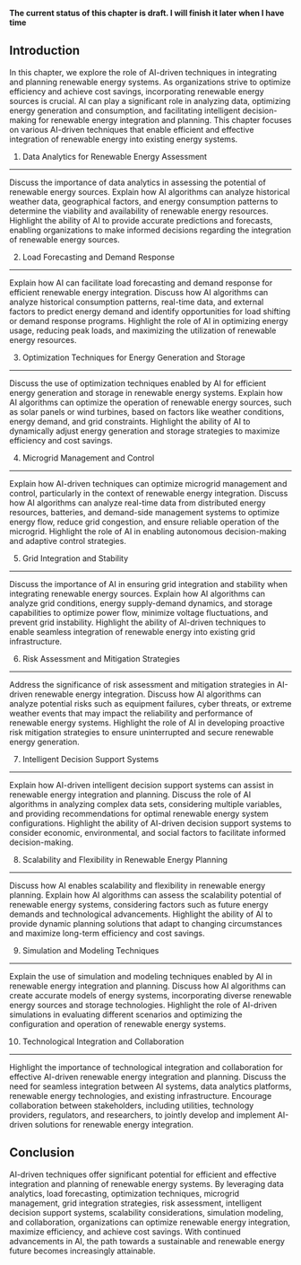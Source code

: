 **The current status of this chapter is draft. I will finish it later when I have time**

Introduction
------------

In this chapter, we explore the role of AI-driven techniques in integrating and planning renewable energy systems. As organizations strive to optimize efficiency and achieve cost savings, incorporating renewable energy sources is crucial. AI can play a significant role in analyzing data, optimizing energy generation and consumption, and facilitating intelligent decision-making for renewable energy integration and planning. This chapter focuses on various AI-driven techniques that enable efficient and effective integration of renewable energy into existing energy systems.

1. Data Analytics for Renewable Energy Assessment
-------------------------------------------------

Discuss the importance of data analytics in assessing the potential of renewable energy sources. Explain how AI algorithms can analyze historical weather data, geographical factors, and energy consumption patterns to determine the viability and availability of renewable energy resources. Highlight the ability of AI to provide accurate predictions and forecasts, enabling organizations to make informed decisions regarding the integration of renewable energy sources.

2. Load Forecasting and Demand Response
---------------------------------------

Explain how AI can facilitate load forecasting and demand response for efficient renewable energy integration. Discuss how AI algorithms can analyze historical consumption patterns, real-time data, and external factors to predict energy demand and identify opportunities for load shifting or demand response programs. Highlight the role of AI in optimizing energy usage, reducing peak loads, and maximizing the utilization of renewable energy resources.

3. Optimization Techniques for Energy Generation and Storage
------------------------------------------------------------

Discuss the use of optimization techniques enabled by AI for efficient energy generation and storage in renewable energy systems. Explain how AI algorithms can optimize the operation of renewable energy sources, such as solar panels or wind turbines, based on factors like weather conditions, energy demand, and grid constraints. Highlight the ability of AI to dynamically adjust energy generation and storage strategies to maximize efficiency and cost savings.

4. Microgrid Management and Control
-----------------------------------

Explain how AI-driven techniques can optimize microgrid management and control, particularly in the context of renewable energy integration. Discuss how AI algorithms can analyze real-time data from distributed energy resources, batteries, and demand-side management systems to optimize energy flow, reduce grid congestion, and ensure reliable operation of the microgrid. Highlight the role of AI in enabling autonomous decision-making and adaptive control strategies.

5. Grid Integration and Stability
---------------------------------

Discuss the importance of AI in ensuring grid integration and stability when integrating renewable energy sources. Explain how AI algorithms can analyze grid conditions, energy supply-demand dynamics, and storage capabilities to optimize power flow, minimize voltage fluctuations, and prevent grid instability. Highlight the ability of AI-driven techniques to enable seamless integration of renewable energy into existing grid infrastructure.

6. Risk Assessment and Mitigation Strategies
--------------------------------------------

Address the significance of risk assessment and mitigation strategies in AI-driven renewable energy integration. Discuss how AI algorithms can analyze potential risks such as equipment failures, cyber threats, or extreme weather events that may impact the reliability and performance of renewable energy systems. Highlight the role of AI in developing proactive risk mitigation strategies to ensure uninterrupted and secure renewable energy generation.

7. Intelligent Decision Support Systems
---------------------------------------

Explain how AI-driven intelligent decision support systems can assist in renewable energy integration and planning. Discuss the role of AI algorithms in analyzing complex data sets, considering multiple variables, and providing recommendations for optimal renewable energy system configurations. Highlight the ability of AI-driven decision support systems to consider economic, environmental, and social factors to facilitate informed decision-making.

8. Scalability and Flexibility in Renewable Energy Planning
-----------------------------------------------------------

Discuss how AI enables scalability and flexibility in renewable energy planning. Explain how AI algorithms can assess the scalability potential of renewable energy systems, considering factors such as future energy demands and technological advancements. Highlight the ability of AI to provide dynamic planning solutions that adapt to changing circumstances and maximize long-term efficiency and cost savings.

9. Simulation and Modeling Techniques
-------------------------------------

Explain the use of simulation and modeling techniques enabled by AI in renewable energy integration and planning. Discuss how AI algorithms can create accurate models of energy systems, incorporating diverse renewable energy sources and storage technologies. Highlight the role of AI-driven simulations in evaluating different scenarios and optimizing the configuration and operation of renewable energy systems.

10. Technological Integration and Collaboration
-----------------------------------------------

Highlight the importance of technological integration and collaboration for effective AI-driven renewable energy integration and planning. Discuss the need for seamless integration between AI systems, data analytics platforms, renewable energy technologies, and existing infrastructure. Encourage collaboration between stakeholders, including utilities, technology providers, regulators, and researchers, to jointly develop and implement AI-driven solutions for renewable energy integration.

Conclusion
----------

AI-driven techniques offer significant potential for efficient and effective integration and planning of renewable energy systems. By leveraging data analytics, load forecasting, optimization techniques, microgrid management, grid integration strategies, risk assessment, intelligent decision support systems, scalability considerations, simulation modeling, and collaboration, organizations can optimize renewable energy integration, maximize efficiency, and achieve cost savings. With continued advancements in AI, the path towards a sustainable and renewable energy future becomes increasingly attainable.
